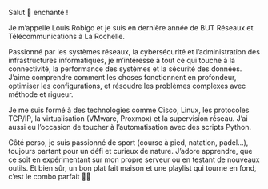 Salut 👋 enchanté !

Je m’appelle Louis Robigo et je suis en dernière année de BUT Réseaux et Télécommunications à La Rochelle.

Passionné par les systèmes réseaux, la cybersécurité et l’administration des infrastructures informatiques, je m’intéresse à tout ce qui touche à la connectivité, la performance des systèmes et la sécurité des données. J’aime comprendre comment les choses fonctionnent en profondeur, optimiser les configurations, et résoudre les problèmes complexes avec méthode et rigueur.

Je me suis formé à des technologies comme Cisco, Linux, les protocoles TCP/IP, la virtualisation (VMware, Proxmox) et la supervision réseau. J’ai aussi eu l’occasion de toucher à l’automatisation avec des scripts Python.

Côté perso, je suis passionné de sport (course à pied, natation, padel…), toujours partant pour un défi et curieux de nature. J’adore apprendre, que ce soit en expérimentant sur mon propre serveur ou en testant de nouveaux outils. Et bien sûr, un bon plat fait maison et une playlist qui tourne en fond, c’est le combo parfait 🍝🎶